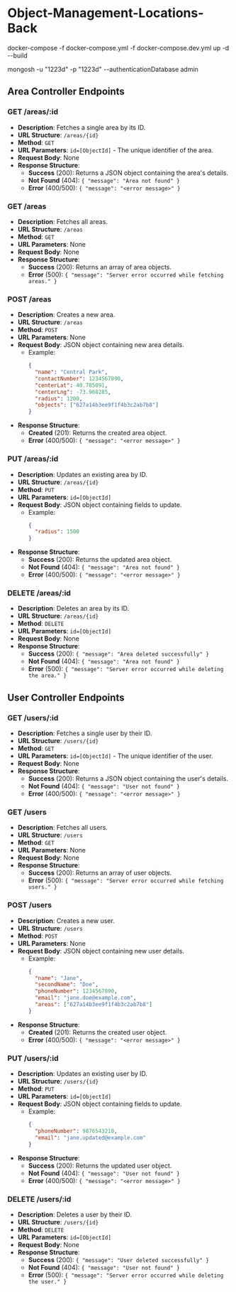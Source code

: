 # Object-Management-Locations-Back
docker-compose -f docker-compose.yml -f docker-compose.dev.yml up -d --build

mongosh -u "1223d" -p "1223d" --authenticationDatabase admin


## Area Controller Endpoints

### GET /areas/:id

- **Description**: Fetches a single area by its ID.
- **URL Structure**: `/areas/{id}`
- **Method**: `GET`
- **URL Parameters**: `id=[ObjectId]` - The unique identifier of the area.
- **Request Body**: None
- **Response Structure**: 
  - **Success** (200): Returns a JSON object containing the area's details.
  - **Not Found** (404): `{ "message": "Area not found" }`
  - **Error** (400/500): `{ "message": "<error message>" }`

### GET /areas

- **Description**: Fetches all areas.
- **URL Structure**: `/areas`
- **Method**: `GET`
- **URL Parameters**: None
- **Request Body**: None
- **Response Structure**: 
  - **Success** (200): Returns an array of area objects.
  - **Error** (500): `{ "message": "Server error occurred while fetching areas." }`

### POST /areas

- **Description**: Creates a new area.
- **URL Structure**: `/areas`
- **Method**: `POST`
- **URL Parameters**: None
- **Request Body**: JSON object containing new area details.
  - Example:
    ```json
    {
      "name": "Central Park",
      "contactNumber": 1234567890,
      "centerLat": 40.785091,
      "centerLng": -73.968285,
      "radius": 1200,
      "objects": ["627a14b3ee9f1f4b3c2ab7b8"]
    }
    ```
- **Response Structure**: 
  - **Created** (201): Returns the created area object.
  - **Error** (400/500): `{ "message": "<error message>" }`

### PUT /areas/:id

- **Description**: Updates an existing area by ID.
- **URL Structure**: `/areas/{id}`
- **Method**: `PUT`
- **URL Parameters**: `id=[ObjectId]`
- **Request Body**: JSON object containing fields to update.
  - Example:
    ```json
    {
      "radius": 1500
    }
    ```
- **Response Structure**: 
  - **Success** (200): Returns the updated area object.
  - **Not Found** (404): `{ "message": "Area not found" }`
  - **Error** (400/500): `{ "message": "<error message>" }`

### DELETE /areas/:id

- **Description**: Deletes an area by its ID.
- **URL Structure**: `/areas/{id}`
- **Method**: `DELETE`
- **URL Parameters**: `id=[ObjectId]`
- **Request Body**: None
- **Response Structure**: 
  - **Success** (200): `{ "message": "Area deleted successfully" }`
  - **Not Found** (404): `{ "message": "Area not found" }`
  - **Error** (500): `{ "message": "Server error occurred while deleting the area." }`

## User Controller Endpoints

### GET /users/:id

- **Description**: Fetches a single user by their ID.
- **URL Structure**: `/users/{id}`
- **Method**: `GET`
- **URL Parameters**: `id=[ObjectId]` - The unique identifier of the user.
- **Request Body**: None
- **Response Structure**: 
  - **Success** (200): Returns a JSON object containing the user's details.
  - **Not Found** (404): `{ "message": "User not found" }`
  - **Error** (400/500): `{ "message": "<error message>" }`

### GET /users

- **Description**: Fetches all users.
- **URL Structure**: `/users`
- **Method**: `GET`
- **URL Parameters**: None
- **Request Body**: None
- **Response Structure**: 
  - **Success** (200): Returns an array of user objects.
  - **Error** (500): `{ "message": "Server error occurred while fetching users." }`

### POST /users

- **Description**: Creates a new user.
- **URL Structure**: `/users`
- **Method**: `POST`
- **URL Parameters**: None
- **Request Body**: JSON object containing new user details.
  - Example:
    ```json
    {
      "name": "Jane",
      "secondName": "Doe",
      "phoneNumber": 1234567890,
      "email": "jane.doe@example.com",
      "areas": ["627a14b3ee9f1f4b3c2ab7b8"]
    }
    ```
- **Response Structure**: 
  - **Created** (201): Returns the created user object.
  - **Error** (400/500): `{ "message": "<error message>" }`

### PUT /users/:id

- **Description**: Updates an existing user by ID.
- **URL Structure**: `/users/{id}`
- **Method**: `PUT`
- **URL Parameters**: `id=[ObjectId]`
- **Request Body**: JSON object containing fields to update.
  - Example:
    ```json
    {
      "phoneNumber": 9876543210,
      "email": "jane.updated@example.com"
    }
    ```
- **Response Structure**: 
  - **Success** (200): Returns the updated user object.
  - **Not Found** (404): `{ "message": "User not found" }`
  - **Error** (400/500): `{ "message": "<error message>" }`

### DELETE /users/:id

- **Description**: Deletes a user by their ID.
- **URL Structure**: `/users/{id}`
- **Method**: `DELETE`
- **URL Parameters**: `id=[ObjectId]`
- **Request Body**: None
- **Response Structure**: 
  - **Success** (200): `{ "message": "User deleted successfully" }`
  - **Not Found** (404): `{ "message": "User not found" }`
  - **Error** (500): `{ "message": "Server error occurred while deleting the user." }`
